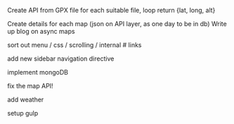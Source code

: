 

Create API from GPX file
	for each suitable file, loop
	return {lat, long, alt}


Create details for each map (json on API layer, as one day to be in db)
Write up blog on async maps

sort out menu / css / scrolling / internal # links

add new sidebar navigation directive

implement mongoDB

fix the map API!

add weather

setup gulp